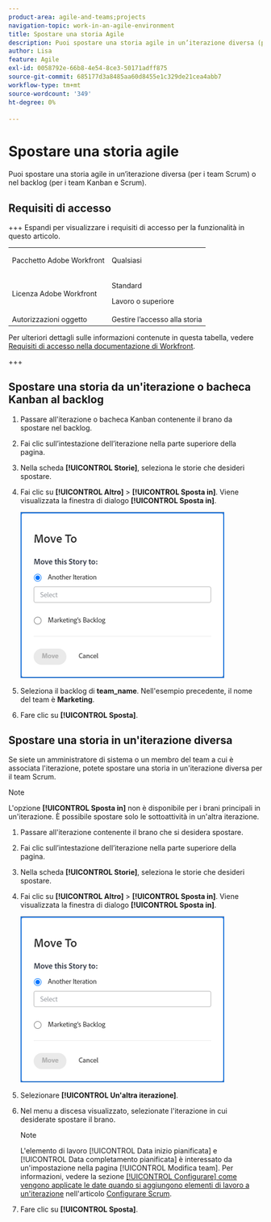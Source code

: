 ```yaml
---
product-area: agile-and-teams;projects
navigation-topic: work-in-an-agile-environment
title: Spostare una storia Agile
description: Puoi spostare una storia agile in un’iterazione diversa (per i team Scrum) o nel backlog (per i team Kanban e Scrum).
author: Lisa
feature: Agile
exl-id: 0058792e-66b8-4e54-8ce3-50171adff875
source-git-commit: 685177d3a8485aa60d8455e1c329de21cea4abb7
workflow-type: tm+mt
source-wordcount: '349'
ht-degree: 0%

---
```


# Spostare una storia agile

Puoi spostare una storia agile in un’iterazione diversa (per i team Scrum) o nel backlog (per i team Kanban e Scrum).

## Requisiti di accesso

+++ Espandi per visualizzare i requisiti di accesso per la funzionalità in questo articolo.

<table style="table-layout:auto"> 
 <col> 
 </col> 
 <col> 
 </col> 
 <tbody> 
  <tr> 
   <td role="rowheader">Pacchetto Adobe Workfront</td> 
   <td> <p>Qualsiasi</p> </td> 
  </tr> 
  <tr> 
   <td role="rowheader">Licenza Adobe Workfront</td> 
   <td> <p>Standard</p> 
   <p>Lavoro o superiore</p> </td> 
  </tr>
  <tr> 
   <td role="rowheader">Autorizzazioni oggetto</td> 
   <td>Gestire l’accesso alla storia</td> 
  </tr> 
 </tbody> 
</table>

Per ulteriori dettagli sulle informazioni contenute in questa tabella, vedere [Requisiti di accesso nella documentazione di Workfront](/help/quicksilver/administration-and-setup/add-users/access-levels-and-object-permissions/access-level-requirements-in-documentation.md).

+++

## Spostare una storia da un&#39;iterazione o bacheca Kanban al backlog

1. Passare all&#39;iterazione o bacheca Kanban contenente il brano da spostare nel backlog.
1. Fai clic sull’intestazione dell’iterazione nella parte superiore della pagina.
1. Nella scheda **[!UICONTROL Storie]**, seleziona le storie che desideri spostare.
1. Fai clic su **[!UICONTROL Altro]** > **[!UICONTROL Sposta in]**. Viene visualizzata la finestra di dialogo **[!UICONTROL Sposta in]**.

   ![Finestra di dialogo Sposta storia](assets/iteration-story-move.png)

1. Seleziona il backlog di **team_name**. Nell&#39;esempio precedente, il nome del team è **Marketing**.

1. Fare clic su **[!UICONTROL Sposta]**.

## Spostare una storia in un&#39;iterazione diversa

Se siete un amministratore di sistema o un membro del team a cui è associata l&#39;iterazione, potete spostare una storia in un&#39;iterazione diversa per il team Scrum.

>[!NOTE]
>
> L&#39;opzione **[!UICONTROL Sposta in]** non è disponibile per i brani principali in un&#39;iterazione. È possibile spostare solo le sottoattività in un&#39;altra iterazione.


1. Passare all&#39;iterazione contenente il brano che si desidera spostare.
1. Fai clic sull’intestazione dell’iterazione nella parte superiore della pagina.
1. Nella scheda **[!UICONTROL Storie]**, seleziona le storie che desideri spostare.
1. Fai clic su **[!UICONTROL Altro]** > **[!UICONTROL Sposta in]**. Viene visualizzata la finestra di dialogo **[!UICONTROL Sposta in]**.

   ![Finestra di dialogo Sposta storia](assets/iteration-story-move.png)

1. Selezionare **[!UICONTROL Un&#39;altra iterazione]**.
1. Nel menu a discesa visualizzato, selezionate l&#39;iterazione in cui desiderate spostare il brano.

   >[!NOTE]
   >
   >L&#39;elemento di lavoro [!UICONTROL Data inizio pianificata] e [!UICONTROL Data completamento pianificata] è interessato da un&#39;impostazione nella pagina [!UICONTROL Modifica team]. Per informazioni, vedere la sezione [[!UICONTROL Configurare] come vengono applicate le date quando si aggiungono elementi di lavoro a un&#39;iterazione](../../agile/get-started-with-agile-in-workfront/configure-scrum.md#configure-how-dates-are-applied-when-adding-work-items-to-an-iteration) nell&#39;articolo [Configurare Scrum](../../agile/get-started-with-agile-in-workfront/configure-scrum.md).

1. Fare clic su **[!UICONTROL Sposta]**.
